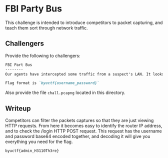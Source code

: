 # FBI Party Bus

This challenge is intended to introduce competitors to packet capturing, and teach them sort through network traffic.
## Challengers

Provide the following to challengers:
```md
FBI Part Bus
--------
Our agents have intercepted some traffic from a suspect's LAN. It looks like at one point in time they signed into their router's web portal. Can you find the username and password they used to sign in?

Flag format is `byuctf{username_password}`

```
Also provide the file `chall.pcapng` located in this directory.

## Writeup

Competitors can filter the packets captures so that they are just viewing HTTP requests. From here it becomes easy to identify the router IP address, and to check the /login HTTP POST request. This request has the username and password base64 encoded together, and decoding it will give you everything you need for the flag. 

`byuctf{admin_H3110Th3re}`